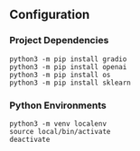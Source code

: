 
## Configuration

### Project Dependencies
```shell
python3 -m pip install gradio
python3 -m pip install openai
python3 -m pip install os
python3 -m pip install sklearn
```

### Python Environments
```shel
python3 -m venv localenv
source local/bin/activate
deactivate
```

